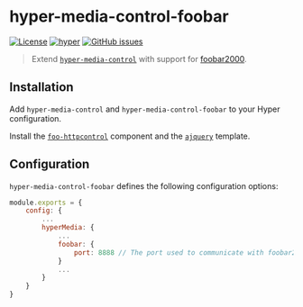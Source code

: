 # hyper-media-control-foobar

[![License](https://img.shields.io/github/license/OrionNebula/hyper-media-control-foobar.svg)](LICENSE)
[![hyper](https://img.shields.io/badge/Hyper-v2.0.0-brightgreen.svg)](https://github.com/zeit/hyper/releases/tag/2.0.0)
[![GitHub issues](https://img.shields.io/github/issues/OrionNebula/hyper-media-control-foobar.svg)](https://github.com/OrionNebula/hyper-media-control-foobar/issues)

> Extend [`hyper-media-control`](https://github.com/OrionNebula/hyper-media-control) with support for [foobar2000](https://www.foobar2000.org/).

## Installation

Add `hyper-media-control` and `hyper-media-control-foobar` to your Hyper configuration.

Install the [`foo-httpcontrol`](https://hydrogenaud.io/index.php/topic,62218.0.html) component and the [`ajquery`](https://bitbucket.org/oblikoamorale/foo_httpcontrol/downloads/) template.

## Configuration

`hyper-media-control-foobar` defines the following configuration options:

```js
module.exports = {
    config: {
        ...
        hyperMedia: {
            ...
            foobar: {
                port: 8888 // The port used to communicate with foobar2000
            }
            ...
        }
    }
}
```